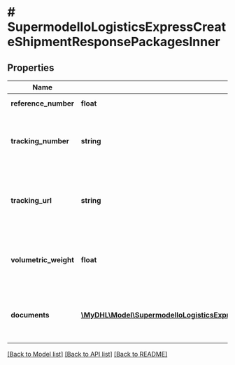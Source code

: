 # # SupermodelIoLogisticsExpressCreateShipmentResponsePackagesInner

## Properties

Name | Type | Description | Notes
------------ | ------------- | ------------- | -------------
**reference_number** | **float** | Piece serial number | [optional]
**tracking_number** | **string** | Here is provided each piece its Identification number |
**tracking_url** | **string** | You can use ths URL to track your shipment by Piece Identification Number | [optional]
**volumetric_weight** | **float** | Here is provided each piece volumetric/ dimensional weight | [optional]
**documents** | [**\MyDHL\Model\SupermodelIoLogisticsExpressCreateShipmentResponsePackagesInnerDocumentsInner[]**](SupermodelIoLogisticsExpressCreateShipmentResponsePackagesInnerDocumentsInner.md) | Here you can find all documents created for the piece&#39;s QRcode | [optional]

[[Back to Model list]](../../README.md#models) [[Back to API list]](../../README.md#endpoints) [[Back to README]](../../README.md)
